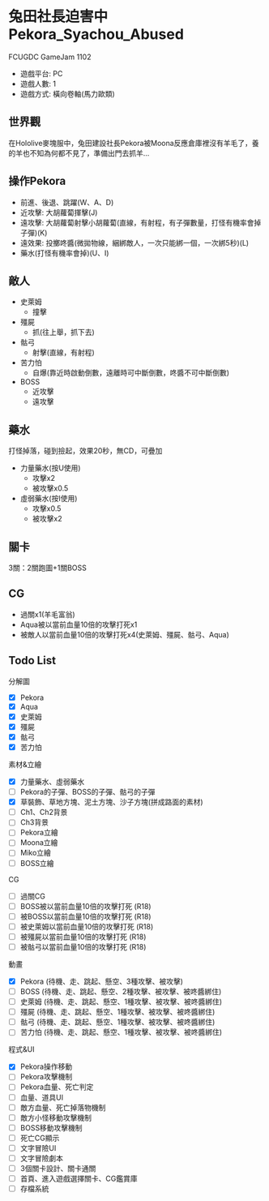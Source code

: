 # 兔田社長迫害中 Pekora_Syachou_Abused
FCUGDC GameJam 1102
 * 遊戲平台: PC
 * 遊戲人數: 1
 * 遊戲方式: 橫向卷軸(馬力歐類)

## 世界觀
在Hololive麥塊服中，兔田建設社長Pekora被Moona反應倉庫裡沒有羊毛了，養的羊也不知為何都不見了，準備出門去抓羊...

## 操作Pekora
* 前進、後退、跳躍(W、A、D)
* 近攻擊: 大胡蘿蔔揮擊(J)
* 遠攻擊: 大胡蘿蔔射擊小胡蘿蔔(直線，有射程，有子彈數量，打怪有機率會掉子彈)(K)
* 遠效果: 投擲咚醬(微拋物線，綑綁敵人，一次只能綁一個，一次綁5秒)(L)
* 藥水(打怪有機率會掉)(U、I)

## 敵人
* 史萊姆
    * 撞擊
* 殭屍
    * 抓(往上舉，抓下去)
* 骷弓
    * 射擊(直線，有射程)
* 苦力怕
    * 自爆(靠近時啟動倒數，遠離時可中斷倒數，咚醬不可中斷倒數)
* BOSS
    * 近攻擊
    * 遠攻擊

## 藥水
打怪掉落，碰到撿起，效果20秒，無CD，可疊加
* 力量藥水(按U使用)
    * 攻擊x2
    * 被攻擊x0.5
* 虛弱藥水(按I使用)
    * 攻擊x0.5
    * 被攻擊x2

## 關卡
3關：2關跑圖+1關BOSS

## CG
* 過關x1(羊毛富翁)
* Aqua被以當前血量10倍的攻擊打死x1
* 被敵人以當前血量10倍的攻擊打死x4(史萊姆、殭屍、骷弓、Aqua)

## Todo List
分解圖
- [x] Pekora
- [x] Aqua
- [x] 史萊姆
- [x] 殭屍
- [x] 骷弓
- [x] 苦力怕

素材&立繪
- [x] 力量藥水、虛弱藥水
- [ ] Pekora的子彈、BOSS的子彈、骷弓的子彈
- [x] 草裝飾、草地方塊、泥土方塊、沙子方塊(拼成路面的素材)
- [ ] Ch1、Ch2背景
- [ ] Ch3背景
- [ ] Pekora立繪
- [ ] Moona立繪
- [ ] Miko立繪
- [ ] BOSS立繪

CG
- [ ] 過關CG
- [ ] BOSS被以當前血量10倍的攻擊打死 (R18)
- [ ] 被BOSS以當前血量10倍的攻擊打死 (R18)
- [ ] 被史萊姆以當前血量10倍的攻擊打死 (R18)
- [ ] 被殭屍以當前血量10倍的攻擊打死 (R18)
- [ ] 被骷弓以當前血量10倍的攻擊打死 (R18)

動畫
- [x] Pekora (待機、走、跳起、懸空、3種攻擊、被攻擊)
- [ ] BOSS (待機、走、跳起、懸空、2種攻擊、被攻擊、被咚醬綁住)
- [ ] 史萊姆 (待機、走、跳起、懸空、1種攻擊、被攻擊、被咚醬綁住)
- [ ] 殭屍 (待機、走、跳起、懸空、1種攻擊、被攻擊、被咚醬綁住)
- [ ] 骷弓 (待機、走、跳起、懸空、1種攻擊、被攻擊、被咚醬綁住)
- [ ] 苦力怕 (待機、走、跳起、懸空、1種攻擊、被攻擊、被咚醬綁住)

程式&UI
- [x] Pekora操作移動
- [ ] Pekora攻擊機制
- [ ] Pekora血量、死亡判定
- [ ] 血量、道具UI
- [ ] 敵方血量、死亡掉落物機制
- [ ] 敵方小怪移動攻擊機制
- [ ] BOSS移動攻擊機制
- [ ] 死亡CG顯示
- [ ] 文字冒險UI
- [ ] 文字冒險劇本
- [ ] 3個關卡設計、關卡通關
- [ ] 首頁、進入遊戲選擇關卡、CG鑑賞庫
- [ ] 存檔系統
